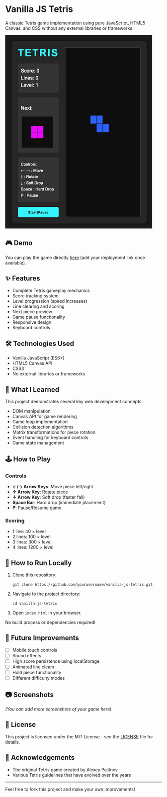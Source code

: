 # Vanilla JS Tetris

A classic Tetris game implementation using pure JavaScript, HTML5 Canvas, and CSS without any external libraries or frameworks.

![Tetris Game Screenshot](screenshots/game-preview.png)

## 🎮 Demo

You can play the game directly [here](#) (add your deployment link once available).

## ✨ Features

- Complete Tetris gameplay mechanics
- Score tracking system
- Level progression (speed increases)
- Line clearing and scoring
- Next piece preview
- Game pause functionality
- Responsive design
- Keyboard controls

## 🛠️ Technologies Used

- Vanilla JavaScript (ES6+)
- HTML5 Canvas API
- CSS3
- No external libraries or frameworks

## 🎯 What I Learned

This project demonstrates several key web development concepts:

- DOM manipulation
- Canvas API for game rendering
- Game loop implementation
- Collision detection algorithms
- Matrix transformations for piece rotation
- Event handling for keyboard controls
- Game state management

## 🕹️ How to Play

### Controls

- **←/→ Arrow Keys**: Move piece left/right
- **↑ Arrow Key**: Rotate piece
- **↓ Arrow Key**: Soft drop (faster fall)
- **Space Bar**: Hard drop (immediate placement)
- **P**: Pause/Resume game

### Scoring

- 1 line: 40 × level
- 2 lines: 100 × level
- 3 lines: 300 × level
- 4 lines: 1200 × level

## 🚀 How to Run Locally

1. Clone this repository:

   ```
   git clone https://github.com/yourusername/vanilla-js-tetris.git
   ```

2. Navigate to the project directory:

   ```
   cd vanilla-js-tetris
   ```

3. Open `index.html` in your browser.

No build process or dependencies required!

## 📝 Future Improvements

- [ ] Mobile touch controls
- [ ] Sound effects
- [ ] High score persistence using localStorage
- [ ] Animated line clears
- [ ] Hold piece functionality
- [ ] Different difficulty modes

## 📷 Screenshots

_(You can add more screenshots of your game here)_

## 📄 License

This project is licensed under the MIT License - see the [LICENSE](LICENSE) file for details.

## 🙏 Acknowledgements

- The original Tetris game created by Alexey Pajitnov
- Various Tetris guidelines that have evolved over the years

---

Feel free to fork this project and make your own improvements!
